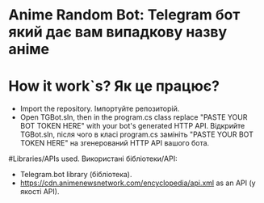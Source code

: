 # Anime Random Bot: Telegram бот який дає вам випадкову назву аніме

# How it work`s? Як це працює?
- Import the repository. Імпортуйте репозиторій.
- Open TGBot.sln, then in the program.cs class replace "PASTE YOUR BOT TOKEN HERE" with your bot's generated HTTP API. Відкрийте TGBot.sln, після чого в класі program.cs замініть "PASTE YOUR BOT TOKEN HERE" на згенерований HTTP API вашого бота.

#Libraries/APIs used. Використані бібліотеки/API:
- Telegram.bot library (бібліотека).
- https://cdn.animenewsnetwork.com/encyclopedia/api.xml as an API (у якості API).
